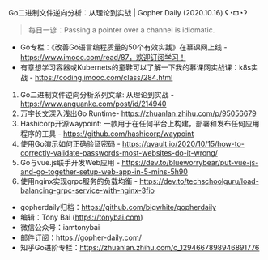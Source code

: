 Go二进制文件逆向分析：从理论到实战 | Gopher Daily (2020.10.16) ʕ◔ϖ◔ʔ

>每日一谚：Passing a pointer over a channel is idiomatic.

* Go专栏：《改善Go语言编程质量的50个有效实践》在慕课网上线 - https://www.imooc.com/read/87，欢迎订阅学习！ 
* 有意想学习容器或Kubernets的童鞋可以了解一下我的慕课网实战课：k8s实战 - https://coding.imooc.com/class/284.html

1. Go二进制文件逆向分析系列文章: 从理论到实战 - https://www.anquanke.com/post/id/214940
2. 万字长文深入浅出Go Runtime- https://zhuanlan.zhihu.com/p/95056679
3. Hashicorp开源waypoint: 一款用于在任何平台上构建，部署和发布任何应用程序的工具 - https://github.com/hashicorp/waypoint
4. 使用Go演示如何正确验证密码 - https://qvault.io/2020/10/15/how-to-correctly-validate-passwords-most-websites-do-it-wrong/
5. Go与vue.js联手开发Web应用 - https://dev.to/blueworrybear/put-vue-js-and-go-together-setup-web-app-in-5-mins-5h90
6. 使用nginx实现grpc服务的负载均衡 - https://dev.to/techschoolguru/load-balancing-grpc-service-with-nginx-3fio

* gopherdaily归档：https://github.com/bigwhite/gopherdaily
* 编辑：Tony Bai (https://tonybai.com)
* 微信公众号：iamtonybai
* 邮件订阅：https://gopher-daily.com/
* 知乎Go进阶专栏：https://zhuanlan.zhihu.com/c_1294667898946891776


